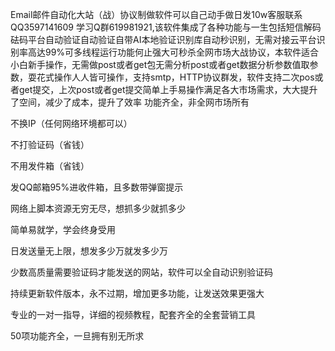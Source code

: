 Email邮件自动化大站（战）协议制做软件可以自己动手做日发10w客服联系QQ3597141609 学习Q群619981921,该软件集成了各种功能与一生包括短信解码砝码平台自动验证自动验证自带AI本地验证识别库自动秒识别，无需对接云平台识别率高达99%可多线程运行功能何止强大可秒杀全网市场大战协议，本软件适合小白新手操作，无需做post或者get包无需分析post或者get数据分析参数值取参数，耍花式操作人人皆可操作，支持smtp，HTTP协议群发，软件支持二次pos或者get提交，上次post或者get提交简单上手易操作满足各大市场需求，大大提升了空间，减少了成本，提升了效率 功能齐全，非全网市场所有

不换IP（任何网络环境都可以）

不打验证码（省钱）

不用发件箱（省钱）

发QQ邮箱95%进收件箱，且多数带弹窗提示

网络上脚本资源无穷无尽，想抓多少就抓多少

简单易就学，学会终身受用

日发送量无上限，想发多少万就发多少万

少数高质量需要验证码才能发送的网站，软件可以全自动识别验证码

持续更新软件版本，永不过期，增加更多功能，让发送效果更强大

专业的一对一指导，详细的视频教程，配套齐全的全套营销工具

50项功能齐全，一旦拥有别无所求



